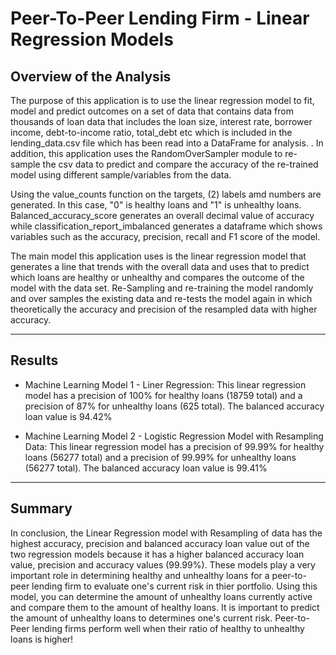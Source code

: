 # Peer-To-Peer Lending Firm - Linear Regression Models

## Overview of the Analysis

The purpose of this application is to use the linear regression model to fit, model and predict outcomes on a set of data that contains data from thousands of loan data that includes the loan size, interest rate, borrower income, debt-to-income ratio, total_debt etc which is included in the lending_data.csv file which has been read into a DataFrame for analysis. . In addition, this application uses the RandomOverSampler module to re-sample the csv data to predict and compare the accuracy of the re-trained model using different sample/variables from the data.

Using the value_counts function on the targets, (2) labels amd numbers are generated. In this case, "0" is healthy loans and "1" is unhealthy loans. Balanced_accuracy_score generates an overall decimal value of accuracy while classification_report_imbalanced generates a dataframe which shows variables such as the accuracy, precision, recall and F1 score of the model.

The main model this application uses is the linear regression model that generates a line that trends with the overall data and uses that to predict which loans are healthy or unhealthy and compares the outcome of the model with the data set. Re-Sampling and re-training the model randomly and over samples the existing data and re-tests the model again in which theoretically the accuracy and precision of the resampled data with higher accuracy.

---

## Results

* Machine Learning Model 1 - Liner Regression:
    This linear regression model has a precision of 100% for healthy loans (18759 total) and a precision of 87% for unhealthy loans (625 total). The balanced accuracy loan value is 94.42%


* Machine Learning Model 2 - Logistic Regression Model with Resampling Data:
    This linear regression model has a precision of 99.99% for healthy loans (56277 total) and a precision of 99.99% for unhealthy loans (56277 total). The balanced accuracy loan value is 99.41%

---

## Summary

In conclusion, the Linear Regression model with Resampling of data has the highest accuracy, precision and balanced accuracy loan value out of the two regression models because it has a higher balanced accuracy loan value, precision and accuracy values (99.99%). These models play a very important role in determining healthy and unhealthy loans for a peer-to-peer lending firm to evaluate one's current risk in thier portfolio. Using this model, you can determine the amount of unhealthy loans currently active and compare them to the amount of healthy loans. It is important to predict the amount of unhealthy loans to determines one's current risk. Peer-to-Peer lending firms perform well when their ratio of healthy to unhealthy loans is higher!
